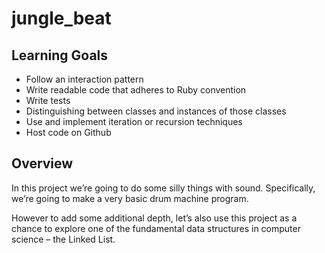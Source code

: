 # jungle_beat

## Learning Goals

- Follow an interaction pattern
- Write readable code that adheres to Ruby convention
- Write tests
- Distinguishing between classes and instances of those classes
- Use and implement iteration or recursion techniques
- Host code on Github

## Overview

In this project we’re going to do some silly things with sound. Specifically, we’re going to make a very basic drum machine program.

However to add some additional depth, let’s also use this project as a chance to explore one of the fundamental data structures in computer science – the Linked List.
